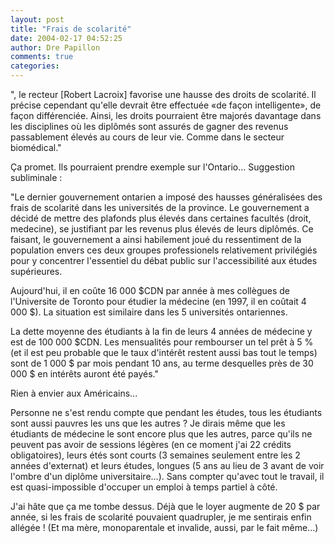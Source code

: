 ```yaml
---
layout: post
title: "Frais de scolarité"
date: 2004-02-17 04:52:25
author: Dre Papillon
comments: true
categories: 
---
```



", le recteur [Robert Lacroix] favorise une hausse des droits de scolarité. Il précise cependant qu'elle devrait être effectuée «de façon intelligente», de façon différenciée. Ainsi, les droits pourraient être majorés davantage dans les disciplines où les diplômés sont assurés de gagner des revenus passablement élevés au cours de leur vie. Comme dans le secteur biomédical."

Ça promet.  Ils pourraient prendre exemple sur l'Ontario...  Suggestion subliminale :

"Le dernier gouvernement ontarien a imposé des hausses généralisées des frais de scolarité dans les universités de la province.  Le gouvernement a décidé de mettre des plafonds plus élevés dans certaines facultés (droit, medecine), se justifiant par les revenus plus élevés de leurs diplômés.  Ce faisant, le gouvernement a ainsi habilement joué du ressentiment de la population envers ces deux groupes professionels relativement privilégiés pour y concentrer l'essentiel du débat public sur l'accessibilité aux études supérieures.

Aujourd'hui, il en coûte 16 000 $CDN par année à mes collègues de l'Universite de Toronto pour étudier la médecine (en 1997, il en coûtait 4 000 $).  La situation est similaire dans les 5 universités ontariennes.

La dette moyenne des étudiants à la fin de leurs 4 années de médecine y est de 100 000 $CDN.  Les mensualités pour rembourser un tel prêt à 5 % (et il est peu probable que le taux d'intérêt restent aussi bas tout le temps) sont de 1 000 $ par mois pendant 10 ans, au terme desquelles près de 30 000 $ en intérêts auront été payés."

Rien à envier aux Américains...

Personne ne s'est rendu compte que pendant les études, tous les étudiants sont aussi pauvres les uns que les autres ?  Je dirais même que les étudiants de médecine le sont encore plus que les autres, parce qu'ils ne peuvent pas avoir de sessions légères (en ce moment j'ai 22 crédits obligatoires), leurs étés sont courts (3 semaines seulement entre les 2 années d'externat) et leurs études, longues (5 ans au lieu de 3 avant de voir l'ombre d'un diplôme universitaire...).  Sans compter qu'avec tout le travail, il est quasi-impossible d'occuper un emploi à temps partiel à côté.

J'ai hâte que ça me tombe dessus.  Déjà que le loyer augmente de 20 $ par année, si les frais de scolarité pouvaient quadrupler, je me sentirais enfin allégée !  (Et ma mère, monoparentale et invalide, aussi, par le fait même...)